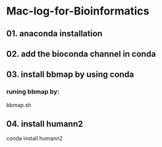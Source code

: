 # Mac-log-for-Bioinformatics

## 01. anaconda installation
## 02. add the bioconda channel in conda
## 03. install bbmap by using conda
### runing bbmap by:

  bbmap.sh
  
## 04. install humann2 

  conda install humann2
